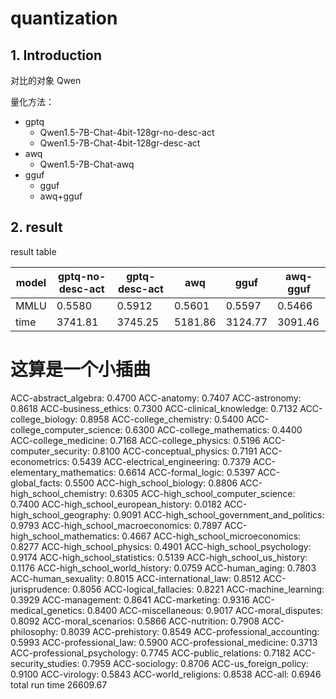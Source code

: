 # quantization

## 1. Introduction

对比的对象 Qwen

量化方法：

* gptq
    * Qwen1.5-7B-Chat-4bit-128gr-no-desc-act
    * Qwen1.5-7B-Chat-4bit-128gr-desc-act
* awq
    * Qwen1.5-7B-Chat-awq
* gguf
    * gguf
    * awq+gguf

## 2. result

result table

| model | gptq-no-desc-act | gptq-desc-act | awq     | gguf    | awq-gguf | 
|-------|------------------|---------------|---------|---------|----------| 
| MMLU  | 0.5580           | 0.5912        | 0.5601  | 0.5597  | 0.5466   | 
| time  | 3741.81          | 3745.25       | 5181.86 | 3124.77 | 3091.46  |

# 这算是一个小插曲


ACC-abstract_algebra: 0.4700
ACC-anatomy: 0.7407
ACC-astronomy: 0.8618
ACC-business_ethics: 0.7300
ACC-clinical_knowledge: 0.7132
ACC-college_biology: 0.8958
ACC-college_chemistry: 0.5400
ACC-college_computer_science: 0.6300
ACC-college_mathematics: 0.4400
ACC-college_medicine: 0.7168
ACC-college_physics: 0.5196
ACC-computer_security: 0.8100
ACC-conceptual_physics: 0.7191
ACC-econometrics: 0.5439
ACC-electrical_engineering: 0.7379
ACC-elementary_mathematics: 0.6614
ACC-formal_logic: 0.5397
ACC-global_facts: 0.5500
ACC-high_school_biology: 0.8806
ACC-high_school_chemistry: 0.6305
ACC-high_school_computer_science: 0.7400
ACC-high_school_european_history: 0.0182
ACC-high_school_geography: 0.9091
ACC-high_school_government_and_politics: 0.9793
ACC-high_school_macroeconomics: 0.7897
ACC-high_school_mathematics: 0.4667
ACC-high_school_microeconomics: 0.8277
ACC-high_school_physics: 0.4901
ACC-high_school_psychology: 0.9174
ACC-high_school_statistics: 0.5139
ACC-high_school_us_history: 0.1176
ACC-high_school_world_history: 0.0759
ACC-human_aging: 0.7803
ACC-human_sexuality: 0.8015
ACC-international_law: 0.8512
ACC-jurisprudence: 0.8056
ACC-logical_fallacies: 0.8221
ACC-machine_learning: 0.3929
ACC-management: 0.8641
ACC-marketing: 0.9316
ACC-medical_genetics: 0.8400
ACC-miscellaneous: 0.9017
ACC-moral_disputes: 0.8092
ACC-moral_scenarios: 0.5866
ACC-nutrition: 0.7908
ACC-philosophy: 0.8039
ACC-prehistory: 0.8549
ACC-professional_accounting: 0.5993
ACC-professional_law: 0.5900
ACC-professional_medicine: 0.3713
ACC-professional_psychology: 0.7745
ACC-public_relations: 0.7182
ACC-security_studies: 0.7959
ACC-sociology: 0.8706
ACC-us_foreign_policy: 0.9100
ACC-virology: 0.5843
ACC-world_religions: 0.8538
ACC-all: 0.6946
total run time 26609.67
